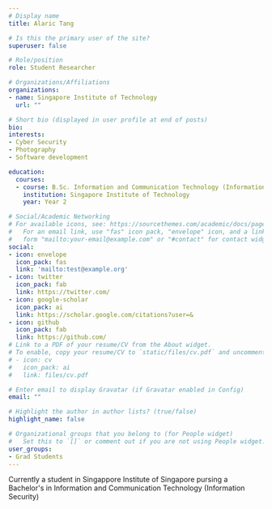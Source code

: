 ```yaml
---
# Display name
title: Alaric Tang

# Is this the primary user of the site?
superuser: false

# Role/position
role: Student Researcher

# Organizations/Affiliations
organizations:
- name: Singapore Institute of Technology
  url: ""

# Short bio (displayed in user profile at end of posts)
bio: 
interests:
- Cyber Security
- Photography
- Software development

education:
  courses:
  - course: B.Sc. Information and Communication Technology (Information Security)
    institution: Singapore Institute of Technology 
    year: Year 2

# Social/Academic Networking
# For available icons, see: https://sourcethemes.com/academic/docs/page-builder/#icons
#   For an email link, use "fas" icon pack, "envelope" icon, and a link in the
#   form "mailto:your-email@example.com" or "#contact" for contact widget.
social:
- icon: envelope
  icon_pack: fas
  link: 'mailto:test@example.org'
- icon: twitter
  icon_pack: fab
  link: https://twitter.com/
- icon: google-scholar
  icon_pack: ai
  link: https://scholar.google.com/citations?user=&
- icon: github
  icon_pack: fab
  link: https://github.com/
# Link to a PDF of your resume/CV from the About widget.
# To enable, copy your resume/CV to `static/files/cv.pdf` and uncomment the lines below.
# - icon: cv
#   icon_pack: ai
#   link: files/cv.pdf

# Enter email to display Gravatar (if Gravatar enabled in Config)
email: ""

# Highlight the author in author lists? (true/false)
highlight_name: false

# Organizational groups that you belong to (for People widget)
#   Set this to `[]` or comment out if you are not using People widget.
user_groups:
- Grad Students
---
```


Currently a student in Singappore Institute of Singapore pursing a Bachelor's in Information and Communication Technology (Information Security)


